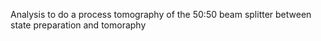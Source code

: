Analysis to do a process tomography of the 50:50 beam splitter between state preparation and tomoraphy